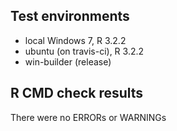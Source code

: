 ## Test environments
* local Windows 7, R 3.2.2
* ubuntu (on travis-ci), R 3.2.2
* win-builder (release)

## R CMD check results
There were no ERRORs or WARNINGs 


